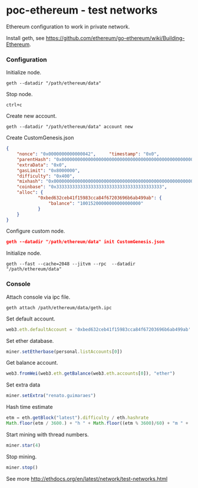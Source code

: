 # poc-ethereum - test networks
Ethereum configuration to work in private network.

Install geth, see https://github.com/ethereum/go-ethereum/wiki/Building-Ethereum.

### Configuration

Initialize node.
```shell
geth --datadir "/path/ethereum/data"
```

Stop node.
```shell
ctrl+c
```

Create new account.
```shell
geth --datadir "/path/ethereum/data" account new
```

Create CustomGenesis.json
```json
{
    "nonce": "0x0000000000000042",     "timestamp": "0x0",
    "parentHash": "0x0000000000000000000000000000000000000000000000000000000000000000",
    "extraData": "0x0",     
    "gasLimit": "0x8000000",     
    "difficulty": "0x400",
    "mixhash": "0x0000000000000000000000000000000000000000000000000000000000000000",
    "coinbase": "0x3333333333333333333333333333333333333333",     
    "alloc": {
            "0xbed632ceb41f15983cca84f67203696b6ab499ab": {
           	    "balance": "10015200000000000000000"
            }
    }
}
```

Configure custom node.
```json
geth --datadir "/path/ethereum/data" init CustomGenesis.json
```

Initialize node.
```shell
geth --fast --cache=2048 --jitvm --rpc  --datadir "/path/ethereum/data"
```

### Console

Attach console via ipc file.
```shell
geth attach /path/ethereum/data/geth.ipc
```
Set default account.
```javascript
web3.eth.defaultAccount = '0xbed632ceb41f15983cca84f67203696b6ab499ab'
```
Set ether database.
```javascript
miner.setEtherbase(personal.listAccounts[0])
```
Get balance account.
```javascript
web3.fromWei(web3.eth.getBalance(web3.eth.accounts[0]), "ether")
```
Set extra data
```javascript
miner.setExtra("renato.guimaraes")
```
Hash time estimate
```javascript
etm = eth.getBlock("latest").difficulty / eth.hashrate
Math.floor(etm / 3600.) + "h " + Math.floor((etm % 3600)/60) + "m " +  Math.floor(etm % 60) + "s"
```
Start mining with thread numbers.
```javascript
miner.star(4)
```
Stop mining.
```javascript
miner.stop()
```

See more http://ethdocs.org/en/latest/network/test-networks.html
